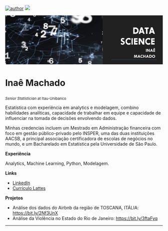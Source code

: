 [![author](https://img.shields.io/badge/author-inaemachado-red.svg)](https://www.linkedin.com/in/inaepmachado) [![](https://img.shields.io/badge/python-3.7+-blue.svg)](https://www.python.org/downloads/release/python-365/)

<p align="center">
  <img src="banner.png" >
</p>

# Inaê Machado
<sub>*Senior Statistician* at Itau-Unibanco</sub>

Estatística com experiência em analytics e modelagem, combino habilidades analíticas, capacidade de trabalhar em equipe e capacidade de influenciar na tomada de decisões envolvendo dados. 

Minhas credencias incluem um Mestrado em Administração financeira com foco em gestão público-privado pelo INSPER, uma das duas instituições AACSB, a principal associação certificadora de escolas de negócios no mundo, e um Bacharelado em Estatística pela Universidade de São Paulo.

**Experiência** 

Analytics, Machine Learning, Python, Modelagem.

**Links**

* [LinkedIn](https://www.linkedin.com/in/inaepmachado)
* [Currículo Lattes](http://lattes.cnpq.br/2150291235267988)

**Projetos**

* Análise dos dados do Airbnb da região de TOSCANA, ITÁLIA: https://bit.ly/2Nf3UnX 
* Análise da Violência no Estado do Rio de Janeiro: https://bit.ly/3ftaFyq
---
